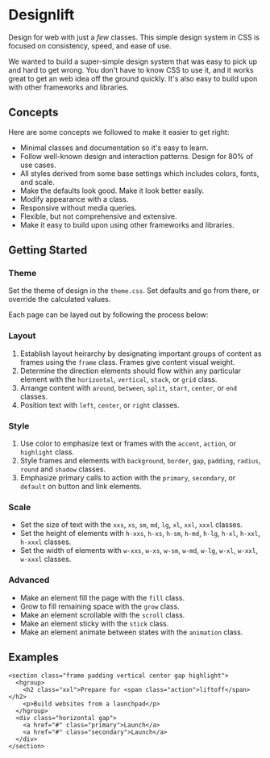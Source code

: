 # Designlift
Design for web with just a *few* classes. This simple design system in CSS is focused on consistency, speed, and ease of use.

We wanted to build a super-simple design system that was easy to pick up and hard to get wrong. You don't have to know CSS to use it, and it works great to get an web idea off the ground quickly. It's also easy to build upon with other frameworks and libraries.

## Concepts
Here are some concepts we followed to make it easier to get right:
- Minimal classes and documentation so it's easy to learn.
- Follow well-known design and interaction patterns. Design for 80% of use cases. 
- All styles derived from some base settings which includes colors, fonts, and scale.
- Make the defaults look good. Make it look better easily.
- Modify appearance with a class.
- Responsive without media queries.
- Flexible, but not comprehensive and extensive.
- Make it easy to build upon using other frameworks and libraries.

## Getting Started
### Theme
Set the theme of design in the `theme.css`. Set defaults and go from there, or override the calculated values.

Each page can be layed out by following the process below:

### Layout
1. Establish layout heirarchy by designating important groups of content as frames using the `frame` class. Frames give content visual weight.
2. Determine the direction elements should flow within any particular element with the `horizontal`, `vertical`, `stack`, or `grid`  class.
3. Arrange content with `around`, `between`, `split`, `start`, `center`, or `end` classes.
4. Position text with `left`, `center`, or `right` classes.

### Style
1. Use color to emphasize text or frames with the `accent`, `action`, or `highlight` class.
2. Style frames and elements with `background`, `border`, `gap`, `padding`, `radius`, `round` and `shadow` classes.
3. Emphasize primary calls to action with the `primary`, `secondary`, or `default` on button and link elements.

### Scale
- Set the size of text with the `xxs`, `xs`, `sm`, `md`, `lg`, `xl`, `xxl`, `xxxl` classes.
- Set the height of elements with `h-xxs`, `h-xs`, `h-sm`, `h-md`, `h-lg`, `h-xl`, `h-xxl`, `h-xxxl` classes.
- Set the width of elements with `w-xxs`, `w-xs`, `w-sm`, `w-md`, `w-lg`, `w-xl`, `w-xxl`, `w-xxxl` classes.

### Advanced
- Make an element fill the page with the `fill` class.
- Grow to fill remaining space with the `grow` class.
- Make an element scrollable with the `scroll` class.
- Make an element sticky with the `stick` class.
- Make an element animate between states with the `animation` class.


## Examples

```
<section class="frame padding vertical center gap highlight">
  <hgroup>
    <h2 class="xxl">Prepare for <span class="action">liftoff</span></h2>
    <p>Build websites from a launchpad</p>
  </hgroup>
  <div class="horizontal gap">
    <a href="#" class="primary">Launch</a>
    <a href="#" class="secondary">Launch</a>
  </div>
</section>
```
